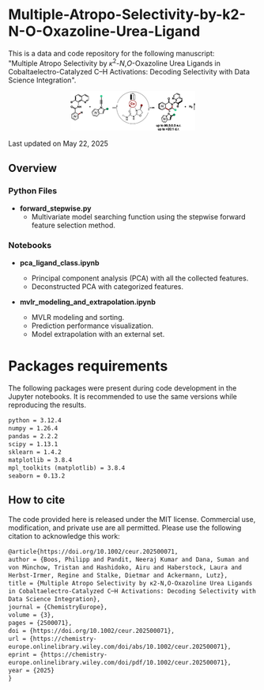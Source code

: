 # Multiple-Atropo-Selectivity-by-k2-N-O-Oxazoline-Urea-Ligand
This is a data and code repository for the following manuscript:<br>
"Multiple Atropo Selectivity by <i>κ</i><sup>2</sup>-<i>N</i>,<i>O</i>-Oxazoline Urea Ligands in Cobaltaelectro-Catalyzed C–H Activations: Decoding Selectivity with Data Science Integration".

<p align="center">
  <img src="img/toc_ChemistryEurope.png" width="50%" />
</p>

Last updated on May 22, 2025

## Overview

### Python Files
- **forward_stepwise.py**  
  - Multivariate model searching function using the stepwise forward feature selection method.

### Notebooks
- **pca_ligand_class.ipynb**  
  - Principal component analysis (PCA) with all the collected features.
  - Deconstructed PCA with categorized features.

- **mvlr_modeling_and_extrapolation.ipynb**  
  - MVLR modeling and sorting.  
  - Prediction performance visualization.  
  - Model extrapolation with an external set.

 
# Packages requirements
The following packages were present during code development in the Jupyter notebooks. It is recommended to use the same versions while reproducing the results.
```
python = 3.12.4
numpy = 1.26.4  
pandas = 2.2.2 
scipy = 1.13.1 
sklearn = 1.4.2
matplotlib = 3.8.4
mpl_toolkits (matplotlib) = 3.8.4
seaborn = 0.13.2   
```

## How to cite
The code provided here is released under the MIT license. Commercial use, modification, and private use are all permitted. Please use the following citation to acknowledge this work:

```
@article{https://doi.org/10.1002/ceur.202500071,
author = {Boos, Philipp and Pandit, Neeraj Kumar and Dana, Suman and von Münchow, Tristan and Hashidoko, Airu and Haberstock, Laura and Herbst-Irmer, Regine and Stalke, Dietmar and Ackermann, Lutz},
title = {Multiple Atropo Selectivity by κ2-N,O-Oxazoline Urea Ligands in Cobaltaelectro-Catalyzed C─H Activations: Decoding Selectivity with Data Science Integration},
journal = {ChemistryEurope},
volume = {3},
pages = {2500071},
doi = {https://doi.org/10.1002/ceur.202500071},
url = {https://chemistry-europe.onlinelibrary.wiley.com/doi/abs/10.1002/ceur.202500071},
eprint = {https://chemistry-europe.onlinelibrary.wiley.com/doi/pdf/10.1002/ceur.202500071},
year = {2025}
}
```
